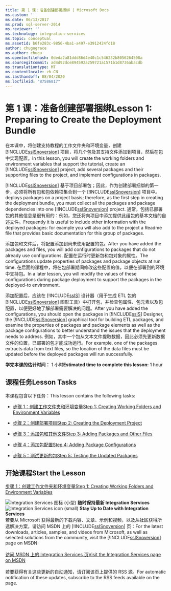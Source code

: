 ```yaml
---
title: 第 1 课：准备创建部署捆绑 | Microsoft Docs
ms.custom: ''
ms.date: 06/13/2017
ms.prod: sql-server-2014
ms.reviewer: ''
ms.technology: integration-services
ms.topic: conceptual
ms.assetid: b6fe283c-9856-4ba1-a497-e3912424fd18
author: chugugrace
ms.author: chugu
ms.openlocfilehash: 0deda2a81ddd86d4e40c1c546232b8056264508a
ms.sourcegitcommit: ad4d92dce894592a259721a1571b1d8736abacdb
ms.translationtype: MT
ms.contentlocale: zh-CN
ms.lasthandoff: 08/04/2020
ms.locfileid: "87586817"
---
```

# <a name="lesson-1-preparing-to-create-the-deployment-bundle"></a><span data-ttu-id="64f7d-102">第 1 课：准备创建部署捆绑</span><span class="sxs-lookup"><span data-stu-id="64f7d-102">Lesson 1: Preparing to Create the Deployment Bundle</span></span>
  <span data-ttu-id="64f7d-103">在本课中，将创建支持教程的工作文件夹和环境变量，创建 [!INCLUDE[ssISnoversion](../includes/ssisnoversion-md.md)] 项目，将几个包及其支持文件添加到项目，然后在包中实现配置。</span><span class="sxs-lookup"><span data-stu-id="64f7d-103">In this lesson, you will create the working folders and environment variables that support the tutorial, create an [!INCLUDE[ssISnoversion](../includes/ssisnoversion-md.md)] project, add several packages and their supporting files to the project, and implement configurations in packages.</span></span>  
  
 [!INCLUDE[ssISnoversion](../includes/ssisnoversion-md.md)] <span data-ttu-id="64f7d-104">基于项目部署包；因此，作为创建部署捆绑的第一步，必须将所有包和包依赖项集合到一个 [!INCLUDE[ssISnoversion](../includes/ssisnoversion-md.md)] 项目中。</span><span class="sxs-lookup"><span data-stu-id="64f7d-104">deploys packages on a project basis; therefore, as the first step in creating the deployment bundle, you must collect all the packages and package dependencies into one [!INCLUDE[ssISnoversion](../includes/ssisnoversion-md.md)] project.</span></span> <span data-ttu-id="64f7d-105">通常，包括已部署包的其他信息是很有用的：例如，您还将向项目中添加提供此组包的基本文档的自述文件。</span><span class="sxs-lookup"><span data-stu-id="64f7d-105">Frequently it is useful to include other information with the deployed packages: for example you will also add to the project a Readme file that provides basic documentation for this group of packages.</span></span>  
  
 <span data-ttu-id="64f7d-106">添加包和文件后，将配置添加到尚未使用配置的包。</span><span class="sxs-lookup"><span data-stu-id="64f7d-106">After you have added the packages and files, you will add configurations to packages that do not already use configurations.</span></span> <span data-ttu-id="64f7d-107">配置在运行时更新包和包对象的属性。</span><span class="sxs-lookup"><span data-stu-id="64f7d-107">The configurations update properties of packages and package objects at run time.</span></span> <span data-ttu-id="64f7d-108">在后面的课程中，将在包部署期间修改这些配置的值，以便在部署到的环境中支持包。</span><span class="sxs-lookup"><span data-stu-id="64f7d-108">In a later lesson, you will modify the values of these configurations during package deployment to support the packages in the deployed-to environment.</span></span>  
  
 <span data-ttu-id="64f7d-109">添加配置后，应该在 [!INCLUDE[ssIS](../includes/ssis-md.md)] 设计器（用于生成 ETL 包的 [!INCLUDE[ssISnoversion](../includes/ssisnoversion-md.md)] 图形工具）中打开包，并检查包属性、包元素以及包配置，以便更好地了解部署需要解决的问题。</span><span class="sxs-lookup"><span data-stu-id="64f7d-109">After you have added the configurations, you should open the packages in [!INCLUDE[ssIS](../includes/ssis-md.md)] Designer, the [!INCLUDE[ssISnoversion](../includes/ssisnoversion-md.md)] graphical tool for building ETL packages, and examine the properties of packages and package elements as well as the package configurations to better understand the issues that the deployment needs to address.</span></span> <span data-ttu-id="64f7d-110">例如，其中一个包从文本文件提取数据，因此必须先更新数据文件的位置，已部署的包才能成功运行。</span><span class="sxs-lookup"><span data-stu-id="64f7d-110">For example, one of the packages extracts data from text files, so the location of the data files must be updated before the deployed packages will run successfully.</span></span>  
  
 <span data-ttu-id="64f7d-111">**学完本课的估计时间：** 1 小时</span><span class="sxs-lookup"><span data-stu-id="64f7d-111">**Estimated time to complete this lesson:** 1 hour</span></span>  
  
## <a name="lesson-tasks"></a><span data-ttu-id="64f7d-112">课程任务</span><span class="sxs-lookup"><span data-stu-id="64f7d-112">Lesson Tasks</span></span>  
 <span data-ttu-id="64f7d-113">本课程包含以下任务：</span><span class="sxs-lookup"><span data-stu-id="64f7d-113">This lesson contains the following tasks:</span></span>  
  
-   [<span data-ttu-id="64f7d-114">步骤 1：创建工作文件夹和环境变量</span><span class="sxs-lookup"><span data-stu-id="64f7d-114">Step 1: Creating Working Folders and Environment Variables</span></span>](../integration-services/lesson-1-1-creating-working-folders-and-environment-variables.md)  
  
-   [<span data-ttu-id="64f7d-115">步骤 2：创建部署项目</span><span class="sxs-lookup"><span data-stu-id="64f7d-115">Step 2: Creating the Deployment Project</span></span>](../integration-services/lesson-1-2-creating-the-deployment-project.md)  
  
-   [<span data-ttu-id="64f7d-116">步骤 3：添加包和其他文件</span><span class="sxs-lookup"><span data-stu-id="64f7d-116">Step 3: Adding Packages and Other Files</span></span>](../integration-services/lesson-1-3-adding-packages-and-other-files.md)  
  
-   [<span data-ttu-id="64f7d-117">步骤 4：添加包配置</span><span class="sxs-lookup"><span data-stu-id="64f7d-117">Step 4: Adding Package Configurations</span></span>](../integration-services/lesson-1-4-adding-package-configurations.md)  
  
-   [<span data-ttu-id="64f7d-118">步骤 5：测试更新的包</span><span class="sxs-lookup"><span data-stu-id="64f7d-118">Step 5: Testing the Updated Packages</span></span>](../integration-services/lesson-1-5-testing-the-updated-packages.md)  
  
## <a name="start-the-lesson"></a><span data-ttu-id="64f7d-119">开始课程</span><span class="sxs-lookup"><span data-stu-id="64f7d-119">Start the Lesson</span></span>  
 [<span data-ttu-id="64f7d-120">步骤 1：创建工作文件夹和环境变量</span><span class="sxs-lookup"><span data-stu-id="64f7d-120">Step 1: Creating Working Folders and Environment Variables</span></span>](../integration-services/lesson-1-1-creating-working-folders-and-environment-variables.md)  
  
<span data-ttu-id="64f7d-121">![Integration Services 图标 (小型) ](media/dts-16.gif "集成服务图标（小）")  **随时保持最新 Integration Services**</span><span class="sxs-lookup"><span data-stu-id="64f7d-121">![Integration Services icon (small)](media/dts-16.gif "Integration Services icon (small)")  **Stay Up to Date with Integration Services**</span></span><br /> <span data-ttu-id="64f7d-122">若要从 Microsoft 获得最新的下载内容、文章、示例和视频，以及从社区获得所选解决方案，请访问 MSDN 上的 [!INCLUDE[ssISnoversion](../includes/ssisnoversion-md.md)] 页：</span><span class="sxs-lookup"><span data-stu-id="64f7d-122">For the latest downloads, articles, samples, and videos from Microsoft, as well as selected solutions from the community, visit the [!INCLUDE[ssISnoversion](../includes/ssisnoversion-md.md)] page on MSDN:</span></span><br /><br /> [<span data-ttu-id="64f7d-123">访问 MSDN 上的 Integration Services 页</span><span class="sxs-lookup"><span data-stu-id="64f7d-123">Visit the Integration Services page on MSDN</span></span>](https://go.microsoft.com/fwlink/?LinkId=136655)<br /><br /> <span data-ttu-id="64f7d-124">若要获得有关这些更新的自动通知，请订阅该页上提供的 RSS 源。</span><span class="sxs-lookup"><span data-stu-id="64f7d-124">For automatic notification of these updates, subscribe to the RSS feeds available on the page.</span></span>  
  
  

